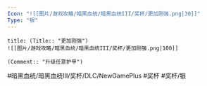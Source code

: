 ```yaml
---
Icon: "![[图片/游戏攻略/暗黑血统/暗黑血统III/奖杯/更加刚强.png|30]]"
Type: "银"
---
```

```ad-common-silver-trophy
title: (Title:: "更加刚强")
![[图片/游戏攻略/暗黑血统/暗黑血统III/奖杯/更加刚强.png|100]]

(Comment:: "升级任意护甲")
```

#暗黑血统/暗黑血统III/奖杯/DLC/NewGamePlus #奖杯 #奖杯/银
